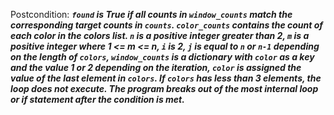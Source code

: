 Postcondition: ***`found` is True if all counts in `window_counts` match the corresponding target counts in `counts`. `color_counts` contains the count of each color in the colors list. `n` is a positive integer greater than 2, `m` is a positive integer where 1 <= m <= n, `i` is 2, `j` is equal to `n` or `n-1` depending on the length of `colors`, `window_counts` is a dictionary with `color` as a key and the value 1 or 2 depending on the iteration, `color` is assigned the value of the last element in `colors`. If `colors` has less than 3 elements, the loop does not execute. The program breaks out of the most internal loop or if statement after the condition is met.***